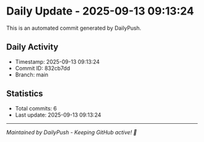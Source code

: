# Daily Update - 2025-09-13 09:13:24

This is an automated commit generated by DailyPush.

## Daily Activity
- Timestamp: 2025-09-13 09:13:24
- Commit ID: 832cb7dd
- Branch: main

## Statistics
- Total commits: 6
- Last update: 2025-09-13 09:13:24

---
*Maintained by DailyPush - Keeping GitHub active! 🚀*
